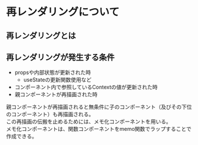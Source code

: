 # 再レンダリングについて

## 再レンダリングとは

## 再レンダリングが発生する条件

- propsや内部状態が更新された時
  - useStateの更新関数使用など
- コンポーネント内で参照しているContextの値が更新された時
- 親コンポーネントが再描画された時

親コンポーネントが再描画されると無条件に子のコンポーネント（及びその下位のコンポーネント）も再描画される。  
この再描画の伝搬を止めるためには、メモ化コンポーネントを用いる。  
メモ化コンポーネントは、関数コンポーネントをmemo関数でラップすることで作成できる。
